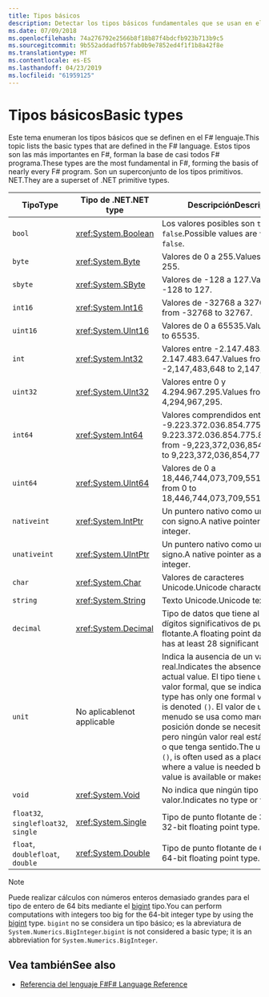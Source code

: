 ```yaml
---
title: Tipos básicos
description: Detectar los tipos básicos fundamentales que se usan en el F# lenguaje.
ms.date: 07/09/2018
ms.openlocfilehash: 74a276792e2566b8f18b87f4bdcfb923b713b9c5
ms.sourcegitcommit: 9b552addadfb57fab0b9e7852ed4f1f1b8a42f8e
ms.translationtype: MT
ms.contentlocale: es-ES
ms.lasthandoff: 04/23/2019
ms.locfileid: "61959125"
---
```

# <a name="basic-types"></a><span data-ttu-id="81f48-103">Tipos básicos</span><span class="sxs-lookup"><span data-stu-id="81f48-103">Basic types</span></span>

<span data-ttu-id="81f48-104">Este tema enumeran los tipos básicos que se definen en el F# lenguaje.</span><span class="sxs-lookup"><span data-stu-id="81f48-104">This topic lists the basic types that are defined in the F# language.</span></span> <span data-ttu-id="81f48-105">Estos tipos son las más importantes en F#, forman la base de casi todos F# programa.</span><span class="sxs-lookup"><span data-stu-id="81f48-105">These types are the most fundamental in F#, forming the basis of nearly every F# program.</span></span> <span data-ttu-id="81f48-106">Son un superconjunto de los tipos primitivos. NET.</span><span class="sxs-lookup"><span data-stu-id="81f48-106">They are a superset of .NET primitive types.</span></span>

|<span data-ttu-id="81f48-107">Tipo</span><span class="sxs-lookup"><span data-stu-id="81f48-107">Type</span></span>|<span data-ttu-id="81f48-108">Tipo de .NET</span><span class="sxs-lookup"><span data-stu-id="81f48-108">.NET type</span></span>|<span data-ttu-id="81f48-109">Descripción</span><span class="sxs-lookup"><span data-stu-id="81f48-109">Description</span></span>|
|----|---------|-----------|
|`bool`|<xref:System.Boolean>|<span data-ttu-id="81f48-110">Los valores posibles son `true` y `false`.</span><span class="sxs-lookup"><span data-stu-id="81f48-110">Possible values are `true` and `false`.</span></span>|
|`byte`|<xref:System.Byte>|<span data-ttu-id="81f48-111">Valores de 0 a 255.</span><span class="sxs-lookup"><span data-stu-id="81f48-111">Values from 0 to 255.</span></span>|
|`sbyte`|<xref:System.SByte>|<span data-ttu-id="81f48-112">Valores de -128 a 127.</span><span class="sxs-lookup"><span data-stu-id="81f48-112">Values from -128 to 127.</span></span>|
|`int16`|<xref:System.Int16>|<span data-ttu-id="81f48-113">Valores de -32768 a 32767.</span><span class="sxs-lookup"><span data-stu-id="81f48-113">Values from -32768 to 32767.</span></span>|
|`uint16`|<xref:System.UInt16>|<span data-ttu-id="81f48-114">Valores de 0 a 65535.</span><span class="sxs-lookup"><span data-stu-id="81f48-114">Values from 0 to 65535.</span></span>|
|`int`|<xref:System.Int32>|<span data-ttu-id="81f48-115">Valores entre -2.147.483.648 a 2.147.483.647.</span><span class="sxs-lookup"><span data-stu-id="81f48-115">Values from -2,147,483,648 to 2,147,483,647.</span></span>|
|`uint32`|<xref:System.UInt32>|<span data-ttu-id="81f48-116">Valores entre 0 y 4.294.967.295.</span><span class="sxs-lookup"><span data-stu-id="81f48-116">Values from 0 to 4,294,967,295.</span></span>|
|`int64`|<xref:System.Int64>|<span data-ttu-id="81f48-117">Valores comprendidos entre -9.223.372.036.854.775.808 a + 9.223.372.036.854.775.807.</span><span class="sxs-lookup"><span data-stu-id="81f48-117">Values from -9,223,372,036,854,775,808 to 9,223,372,036,854,775,807.</span></span>|
|`uint64`|<xref:System.UInt64>|<span data-ttu-id="81f48-118">Valores de 0 a 18,446,744,073,709,551,615.</span><span class="sxs-lookup"><span data-stu-id="81f48-118">Values from 0 to 18,446,744,073,709,551,615.</span></span>|
|`nativeint`|<xref:System.IntPtr>|<span data-ttu-id="81f48-119">Un puntero nativo como un entero con signo.</span><span class="sxs-lookup"><span data-stu-id="81f48-119">A native pointer as a signed integer.</span></span>|
|`unativeint`|<xref:System.UIntPtr>|<span data-ttu-id="81f48-120">Un puntero nativo como un entero sin signo.</span><span class="sxs-lookup"><span data-stu-id="81f48-120">A native pointer as an unsigned integer.</span></span>|
|`char`|<xref:System.Char>|<span data-ttu-id="81f48-121">Valores de caracteres Unicode.</span><span class="sxs-lookup"><span data-stu-id="81f48-121">Unicode character values.</span></span>|
|`string`|<xref:System.String>|<span data-ttu-id="81f48-122">Texto Unicode.</span><span class="sxs-lookup"><span data-stu-id="81f48-122">Unicode text.</span></span>|
|`decimal`|<xref:System.Decimal>|<span data-ttu-id="81f48-123">Tipo de datos que tiene al menos 28 dígitos significativos de punto flotante.</span><span class="sxs-lookup"><span data-stu-id="81f48-123">A floating point data type that has at least 28 significant digits.</span></span>|
|`unit`|<span data-ttu-id="81f48-124">No aplicable</span><span class="sxs-lookup"><span data-stu-id="81f48-124">not applicable</span></span>|<span data-ttu-id="81f48-125">Indica la ausencia de un valor real.</span><span class="sxs-lookup"><span data-stu-id="81f48-125">Indicates the absence of an actual value.</span></span> <span data-ttu-id="81f48-126">El tipo tiene un único valor formal, que se indica `()`.</span><span class="sxs-lookup"><span data-stu-id="81f48-126">The type has only one formal value, which is denoted `()`.</span></span> <span data-ttu-id="81f48-127">El valor de unidad, `()`, a menudo se usa como marcador de posición donde se necesita un valor pero ningún valor real está disponible o que tenga sentido.</span><span class="sxs-lookup"><span data-stu-id="81f48-127">The unit value, `()`, is often used as a placeholder where a value is needed but no real value is available or makes sense.</span></span>|
|`void`|<xref:System.Void>|<span data-ttu-id="81f48-128">No indica que ningún tipo de valor.</span><span class="sxs-lookup"><span data-stu-id="81f48-128">Indicates no type or value.</span></span>|
|<span data-ttu-id="81f48-129">`float32`, `single`</span><span class="sxs-lookup"><span data-stu-id="81f48-129">`float32`, `single`</span></span>|<xref:System.Single>|<span data-ttu-id="81f48-130">Tipo de punto flotante de 32 bits.</span><span class="sxs-lookup"><span data-stu-id="81f48-130">A 32-bit floating point type.</span></span>|
|<span data-ttu-id="81f48-131">`float`, `double`</span><span class="sxs-lookup"><span data-stu-id="81f48-131">`float`, `double`</span></span>|<xref:System.Double>|<span data-ttu-id="81f48-132">Tipo de punto flotante de 64 bits.</span><span class="sxs-lookup"><span data-stu-id="81f48-132">A 64-bit floating point type.</span></span>|

> [!NOTE]
> <span data-ttu-id="81f48-133">Puede realizar cálculos con números enteros demasiado grandes para el tipo de entero de 64 bits mediante el [bigint](https://msdn.microsoft.com/library/dc8be18d-4042-46c4-b136-2f21a84f6efa) tipo.</span><span class="sxs-lookup"><span data-stu-id="81f48-133">You can perform computations with integers too big for the 64-bit integer type by using the [bigint](https://msdn.microsoft.com/library/dc8be18d-4042-46c4-b136-2f21a84f6efa) type.</span></span> <span data-ttu-id="81f48-134">`bigint` no se considera un tipo básico; es la abreviatura de `System.Numerics.BigInteger`.</span><span class="sxs-lookup"><span data-stu-id="81f48-134">`bigint` is not considered a basic type; it is an abbreviation for `System.Numerics.BigInteger`.</span></span>

## <a name="see-also"></a><span data-ttu-id="81f48-135">Vea también</span><span class="sxs-lookup"><span data-stu-id="81f48-135">See also</span></span>

- [<span data-ttu-id="81f48-136">Referencia del lenguaje F#</span><span class="sxs-lookup"><span data-stu-id="81f48-136">F# Language Reference</span></span>](index.md)